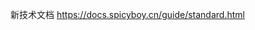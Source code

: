 <!--
 * @Author: zhangfuning 401645191@qq.com
 * @Date: 2023-01-30 15:39:06
 * @LastEditors: zhangfuning 401645191@qq.com
 * @LastEditTime: 2023-01-30 16:38:17
 * @FilePath: /vue3-admin/README.md
 * @Description: 这是默认设置,请设置`customMade`, 打开koroFileHeader查看配置 进行设置: https://github.com/OBKoro1/koro1FileHeader/wiki/%E9%85%8D%E7%BD%AE
-->
新技术文档 https://docs.spicyboy.cn/guide/standard.html